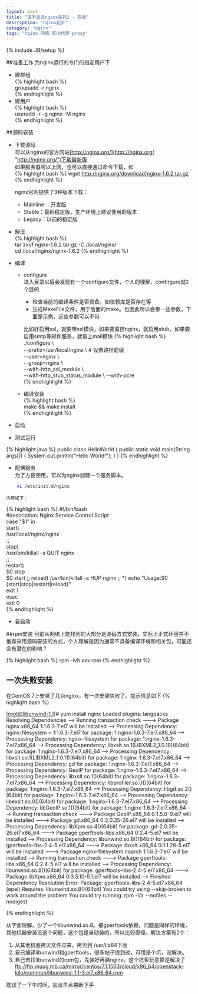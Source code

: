 ```yaml
---
layout: post
title: "道听途说nginx系列1 - 安装"
description: "nginx起步"
category: "nginx"
tags: "nginx 网络 反向代理 proxy"
---
```

{% include JB/setup %}

##准备工作
为nginx运行的专门的指定用户下  

*  建群组  
{% highlight bash %}  
  groupadd -r nginx  
{% endhighlight  %}
*	建用户  
{% highlight bash %}   
  useradd -r -g nginx -M nginx  
{% endhighlight  %}

##源码安装
* 下载源码  
  可以从nginx的官方网站[http://nginx.org/](http://nginx.org/ "http://nginx.org/")下载最新版  
  如果服务器可以上网，也可以直接通过命令下载，如  
{% highlight bash %}
  wget http://nginx.org/download/nginx-1.6.2.tar.gz
{% endhighlight  %}  
  
	nginx官网提供了3种版本下载：
	* Mainline ：开发版  
	* Stable：最新稳定版，生产环境上建议使用的版本  
	* Legacy：以前的稳定版  

* 解压  
{% highlight bash %}  
	tar  zxvf  nginx-1.6.2.tar.gz  -C /local/nginx/  
	cd   /local/nginx/nginx-1.6.2
{% endhighlight  %}  
* 编译  
	* configure  
		进入目录以后会发现有一个configure文件，个人的理解，confirgure就2个目的
		* 检查当前的编译条件是否具备。如依赖库是否存在等
		* 生成MakeFile文件，用于后面的make。也因此所以会带一些参数，下面是示例，这些参数可以不带
	
		比如好启用ssl，就要带ssl模块，如果要监控nginx，就启用stub，如果要启用smtp等邮件服务，就带上mail模块
{% highlight bash %}  
  ./configure \  
  --prefix=/usr/local/nginx \   # 设置路径前缀  
  --user=nginx \  
  --group=nginx \  
  --with-http_ssl_module \  
  --with-http_stub_status_module \ 
  --with-pcre  
{% endhighlight  %}  

	* 编译安装  
{% highlight bash %}  
	make && make install	
{% endhighlight  %}  

* 启动  

* 测试运行


{% highlight java %}
public class HelloWorld {
    public static void main(String args[]) {
      System.out.println("Hello World!");
    }
}
{% endhighlight %}

* 配置服务  
	为了方便使用，可以为nginx创建一个服务脚本。  
~~~ bash 
    vi /etc/init.d/nginx  
~~~
    内容如下：  
{% highlight bash %}
	#!/bin/bash  
	#description: Nginx Service Control Script  
	case "$1" in  
	   start)  
	  	/usr/local/nginx/nginx  
		;;  
	   stop)  
	        /usr/bin/killall -s QUIT nginx  
	        ;;  
	   restart)  
	        $0 stop  
	        $0 start  
	        ;;  
	   reload)  
	        /usr/bin/killall -s HUP nginx  
	        ;;  
	 *)  
	 echo "Usage:$0 {start|stop|restart|reload}"  
	 exit 1  
	 esac  
	 exit 0  
{% endhighlight  %}  

* 自启动
  

##rpm安装
  目前从网络上能找到的大部分是源码方式安装。实际上正式环境并不推荐采用源码安装的方式，个人理解是因为通常不具备编译环境和相关包，可能还会有潜在的影响？
  
  {% highlight bash %}
  rpm -ivh xxx.rpm
  {% endhighlight %}
  
## 一次失败安装

在CentOS 7上安装了几台nginx，有一次安装失败了。提示信息如下
{% highlight bash %}

[root@libunwind-1.1]# yum install nginx
Loaded plugins: langpacks
Resolving Dependencies
--> Running transaction check
---> Package nginx.x86_64 1:1.6.3-7.el7 will be installed
--> Processing Dependency: nginx-filesystem = 1:1.6.3-7.el7 for package: 1:nginx-1.6.3-7.el7.x86_64
--> Processing Dependency: nginx-filesystem for package: 1:nginx-1.6.3-7.el7.x86_64
--> Processing Dependency: libxslt.so.1(LIBXML2_1.0.18)(64bit) for package: 1:nginx-1.6.3-7.el7.x86_64
--> Processing Dependency: libxslt.so.1(LIBXML2_1.0.11)(64bit) for package: 1:nginx-1.6.3-7.el7.x86_64
--> Processing Dependency: gd for package: 1:nginx-1.6.3-7.el7.x86_64
--> Processing Dependency: GeoIP for package: 1:nginx-1.6.3-7.el7.x86_64
--> Processing Dependency: libxslt.so.1()(64bit) for package: 1:nginx-1.6.3-7.el7.x86_64
--> Processing Dependency: libprofiler.so.0()(64bit) for package: 1:nginx-1.6.3-7.el7.x86_64
--> Processing Dependency: libgd.so.2()(64bit) for package: 1:nginx-1.6.3-7.el7.x86_64
--> Processing Dependency: libexslt.so.0()(64bit) for package: 1:nginx-1.6.3-7.el7.x86_64
--> Processing Dependency: libGeoIP.so.1()(64bit) for package: 1:nginx-1.6.3-7.el7.x86_64
--> Running transaction check
---> Package GeoIP.x86_64 0:1.5.0-9.el7 will be installed
---> Package gd.x86_64 0:2.0.35-26.el7 will be installed
--> Processing Dependency: libXpm.so.4()(64bit) for package: gd-2.0.35-26.el7.x86_64
---> Package gperftools-libs.x86_64 0:2.4-5.el7 will be installed
--> Processing Dependency: libunwind.so.8()(64bit) for package: gperftools-libs-2.4-5.el7.x86_64
---> Package libxslt.x86_64 0:1.1.28-5.el7 will be installed
---> Package nginx-filesystem.noarch 1:1.6.3-7.el7 will be installed
--> Running transaction check
---> Package gperftools-libs.x86_64 0:2.4-5.el7 will be installed
--> Processing Dependency: libunwind.so.8()(64bit) for package: gperftools-libs-2.4-5.el7.x86_64
---> Package libXpm.x86_64 0:3.5.10-5.1.el7 will be installed
--> Finished Dependency Resolution
Error: Package: gperftools-libs-2.4-5.el7.x86_64 (epel)
           Requires: libunwind.so.8()(64bit)
 You could try using --skip-broken to work around the problem
 You could try running: rpm -Va --nofiles --nodigest

{% endhighlight %}

从字面理解，少了一个libunwind.so.8。被gperftools依赖，问题是同样的环境，其他机器安装没这个问题，这个包是自动装的，所以比较奇怪。解决方案有2个：

1. 从其他机器拷贝文件过来，拷贝到 /usr/lib64下面
2. 自己编译libunwind和gperftools，很多帖子提到过，可惜是个坑，没解决。 
3. 自己去找libunwind的rpm包，先装好再装nginx。这个坑爹玩意算是解决了
<ftp://ftp.muug.mb.ca/mirror/centos/7.1.1503/cloud/x86_64/openstack-kilo/common/libunwind-1.1-3.el7.x86_64.rpm>



耽误了一下午时间，应该早点果断下手
